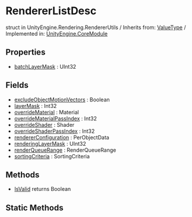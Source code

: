 # RendererListDesc
struct in UnityEngine.Rendering.RendererUtils
 / Inherits from: <a href="https://docs.unity3d.com/6000.2/Documentation/ScriptReference/ValueType.html">ValueType</a> / Implemented in: <a href="https://docs.unity3d.com/6000.2/Documentation/ScriptReference/UnityEngine.CoreModule.html">UnityEngine.CoreModule</a>

## Properties
- <a href="https://docs.unity3d.com/6000.2/Documentation/ScriptReference/RendererListDesc-batchLayerMask.html">batchLayerMask</a> : UInt32

## Fields
- <a href="https://docs.unity3d.com/6000.2/Documentation/ScriptReference/RendererListDesc-excludeObjectMotionVectors.html">excludeObjectMotionVectors</a> : Boolean
- <a href="https://docs.unity3d.com/6000.2/Documentation/ScriptReference/RendererListDesc-layerMask.html">layerMask</a> : Int32
- <a href="https://docs.unity3d.com/6000.2/Documentation/ScriptReference/RendererListDesc-overrideMaterial.html">overrideMaterial</a> : Material
- <a href="https://docs.unity3d.com/6000.2/Documentation/ScriptReference/RendererListDesc-overrideMaterialPassIndex.html">overrideMaterialPassIndex</a> : Int32
- <a href="https://docs.unity3d.com/6000.2/Documentation/ScriptReference/RendererListDesc-overrideShader.html">overrideShader</a> : Shader
- <a href="https://docs.unity3d.com/6000.2/Documentation/ScriptReference/RendererListDesc-overrideShaderPassIndex.html">overrideShaderPassIndex</a> : Int32
- <a href="https://docs.unity3d.com/6000.2/Documentation/ScriptReference/RendererListDesc-rendererConfiguration.html">rendererConfiguration</a> : PerObjectData
- <a href="https://docs.unity3d.com/6000.2/Documentation/ScriptReference/RendererListDesc-renderingLayerMask.html">renderingLayerMask</a> : UInt32
- <a href="https://docs.unity3d.com/6000.2/Documentation/ScriptReference/RendererListDesc-renderQueueRange.html">renderQueueRange</a> : RenderQueueRange
- <a href="https://docs.unity3d.com/6000.2/Documentation/ScriptReference/RendererListDesc-sortingCriteria.html">sortingCriteria</a> : SortingCriteria

## Methods
- <a href="https://docs.unity3d.com/6000.2/Documentation/ScriptReference/RendererListDesc.IsValid.html">IsValid</a> returns Boolean

## Static Methods
